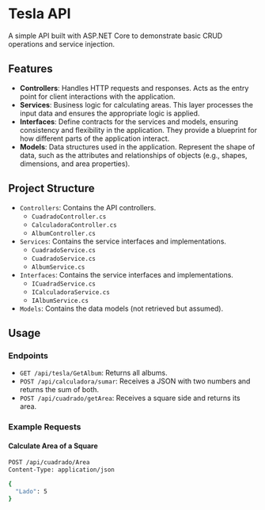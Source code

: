 
# Tesla API

A simple API built with ASP.NET Core to demonstrate basic CRUD operations and service injection.

## Features

- **Controllers**: Handles HTTP requests and responses. Acts as the entry point for client interactions with the application.
- **Services**: Business logic for calculating areas. This layer processes the input data and ensures the appropriate logic is applied.
- **Interfaces**: Define contracts for the services and models, ensuring consistency and flexibility in the application. They provide a blueprint for how different parts of the application interact.
- **Models**: Data structures used in the application. Represent the shape of data, such as the attributes and relationships of objects (e.g., shapes, dimensions, and area properties).

## Project Structure

- `Controllers`: Contains the API controllers.
  - `CuadradoController.cs`
  - `CalculadoraController.cs`
  - `AlbumController.cs`
- `Services`: Contains the service interfaces and implementations.
  - `CuadradoService.cs`
  - `CuadradoService.cs`
  - `AlbumService.cs`
- `Interfaces`: Contains the service interfaces and implementations.
  - `ICuadradService.cs`
  - `ICalculadoraService.cs`
  - `IAlbumService.cs`
- `Models`: Contains the data models (not retrieved but assumed).

## Usage

### Endpoints

- `GET /api/tesla/GetAlbum`: Returns all albums.
- `POST /api/calculadora/sumar`: Receives a JSON with two numbers and returns the sum of both.
- `POST /api/cuadrado/getArea`: Receives a square side and returns its area.

### Example Requests

#### Calculate Area of a Square

```bash
POST /api/cuadrado/Area
Content-Type: application/json

{
  "Lado": 5
}
